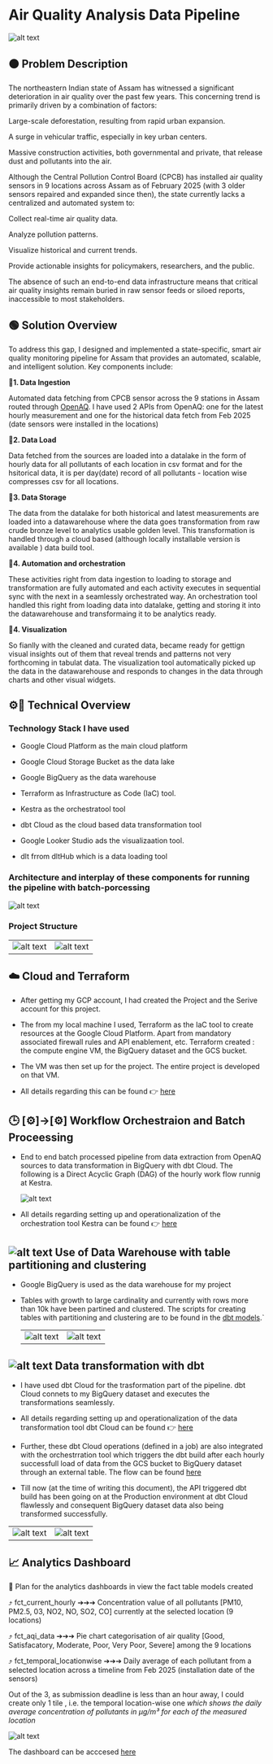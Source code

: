 # Air Quality Analysis Data Pipeline #

![alt text](/images/cover-pic.png)



## 🟠 Problem Description ##


The northeastern Indian state of Assam has witnessed a significant deterioration in air quality over the past few years. This concerning trend is primarily driven by a combination of factors:

Large-scale deforestation, resulting from rapid urban expansion.

A surge in vehicular traffic, especially in key urban centers.

Massive construction activities, both governmental and private, that release dust and pollutants into the air.

Although the Central Pollution Control Board (CPCB) has installed air quality sensors in 9 locations across Assam as of February 2025 (with 3 older sensors repaired and expanded since then), the state currently lacks a centralized and automated system to:

Collect real-time air quality data.

Analyze pollution patterns.

Visualize historical and current trends.

Provide actionable insights for policymakers, researchers, and the public.

The absence of such an end-to-end data infrastructure means that critical air quality insights remain buried in raw sensor feeds or siloed reports, inaccessible to most stakeholders.


## 🟢 Solution Overview ##


To address this gap, I designed and implemented a state-specific, smart air quality monitoring pipeline for Assam that provides an automated, scalable, and intelligent solution. Key components include:

 __🔹1. Data Ingestion__

   Automated data fetching from CPCB sensor across the 9 stations in Assam routed through [OpenAQ](https://openaq.org/). I have used 2 APIs from OpenAQ: one for the latest  hourly measurement and one for the historical data fetch from Feb 2025 (date sensors were installed in the locations)

 __🔹2. Data Load__

   Data fetched from the sources are loaded into a datalake in the form of hourly data for all pollutants of  each location in csv format and for the hsitorical data, it is per day(date) record of all pollutants - location wise compresses csv for all locations.

 __🔹3. Data Storage__

   The data from the datalake for both historical and latest measurements are loaded into a datawarehouse where the data goes transformation from raw crude bronze level to analytics usable golden level. This transformation is handled through a cloud based (although locally installable version is available ) data build tool.

 __🔹4. Automation and orchestration__

   These activities right from data ingestion to loading to storage and transformation are fully automated and each activity executes in sequential sync with the next in a seamlessly orchestrated way. An orchestration tool handled this right from loading data into datalake, getting and storing it into the datawarehouse and transformaing it to be analytics ready.

 __🔹4. Visualization__

   So fianlly with the cleaned and curated data, became ready for gettign visual insights out of them that reveal trends and patterns not very forthcoming in tabulat data. The visualization tool automatically picked up the data in the datawarehouse and responds to changes in the data through charts and other visual widgets.



## ⚙️🔧 Technical Overview ##

 ### Technology Stack I have used ###

 - Google Cloud Platform as the main cloud platform

 - Google Cloud Storage Bucket as the data lake

 - Google BigQuery as the data warehouse

 - Terraform as Infrastructure as Code (IaC) tool.

 - Kestra as the orchestratool tool

 - dbt Cloud as the cloud based data transformation tool

 - Google Looker Studio ads the visualizaation tool.
 
 - dlt frrom dltHub which is a data loading tool


 ### Architecture and interplay of these components for running the pipeline with batch-porcessing ###

   ![alt text](images/dez-proj-architecture.png)


 ### Project Structure ###
        
   
   |                                            |                                            |
   |--------------------------------------------|--------------------------------------------|
   |![alt text](images/proj-struct.png)         | ![alt text](images/struct-pr.png)          |



## ☁️ Cloud and Terraform ##

  - After getting my GCP account, I had created the Project and the Serive account for this project. 

  - The from my local machine I used, Terraform as the IaC tool to create resources at the Google Cloud Platform. Apart from mandatory associated firewall rules and API enablement, etc. Terraform created : the compute engine VM, the BigQuery dataset and the GCS bucket.

  - The VM was then set up for the project. The entire project is  developed on that VM. 

  - All details regarding this can be found  👉  [here](/docs/PLATFORM-SETUP.md) 


##  🕒 [⚙️]→[⚙️] Workflow Orchestraion and Batch Proceessing  ##

  - End to end batch processed pipeline from data extraction from OpenAQ sources to data transformation in BigQuery with dbt Cloud. The following is a Direct Acyclic Graph (DAG) of the hourly work flow runnig at Kestra.


    ![alt text](/images/kestra-DAG.png)


  - All details regarding setting up and operationalization of the orchestration tool Kestra can be found  👉  [here](/docs/PROJECT-SETUP-VM-Kestra.md) 


##  ![alt text](images/%20bq.png) Use of Data Warehouse with table partitioning and clustering ## 

  - Google BigQuery is used as the data warehouse for my project

  - Tables with growth to large cardinality and currently with rows more than 10k have been partined and clustered. The scripts for creating tables with partitioning and clustering are to be found in the [dbt models](/dbt/models/core/).`
 

    |                                            |                                            |
    |--------------------------------------------|--------------------------------------------|
    | ![alt text](/images/partitioned-1.png)     | ![alt text](images/partitioned-2.png)      |


## ![alt text](images/dbt.png) Data transformation with dbt ## 

  - I have used dbt Cloud for the trasformation part of the pipeline. dbt Cloud connets to my BigQuery dataset and executes the transformations seamlessly. 

  -  All details regarding setting up and operationalization of the data transformation tool dbt Cloud can be found  👉  [here](/docs/PROJECT-SETUP-dbt_Cloud.md) 

  - Further, these dbt Cloud operations (defined in a job) are also integrated with the orchestrration tool which triggers the dbt build after each hourly successfull load of data from the GCS bucket to BigQuery dataset through an external table. The flow can be found [here](/orchestration/flows/dez.capstone_hourly_air_quality.yml)

  - Till now (at the time of writing this document), the API triggered dbt build has been going on at the Production environment at dbt Cloud flawlessly and consequent BigQuery dataset data also being transformed successfully.

 
   |                                                |                                            |
   |------------------------------------------------|--------------------------------------------|
   |  ![alt text](images/api-trigger-success.png)   | ![alt text](images/asli-DAG.png)           |



##  📈 Analytics Dashboard ##

 🔆 Plan for the analytics dashboards in view the fact table models created 

   ⤴️ fct_current_hourly ➔➔➔ Concentration value of all pollutants [PM10, PM2.5, 03, NO2, NO, SO2, CO] currently at the selected location (9 locations)

   ⤴️ fct_aqi_data ➔➔➔ Pie chart categorisation of air quality [Good, Satisfacatory, Moderate, Poor, Very Poor, Severe] among the 9 locations

   ⤴️ fct_temporal_locationwise ➔➔➔  Daily average of each pollutant from a selected location across a timeline from Feb 2025 (installation date of the sensors)

   Out of the 3, as submission deadline is less than an hour away, I could create only 1 tile , i.e. the temporal location-wise one _which shows the daily average concentration of pollutants in µg/m³ for each of the measured location_

   ![alt text](images/dashboard-1.png)     

   The dashboard can be acccesed [here](https://lookerstudio.google.com/reporting/906f6c45-bee4-44a1-91ef-b5c25172b12e/page/mxTHF)

